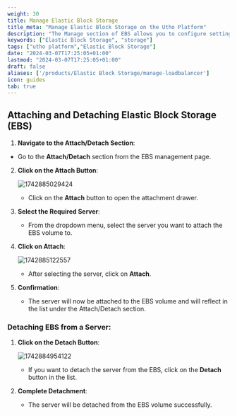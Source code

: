 ```yaml
---
weight: 30
title: Manage Elastic Block Storage
title_meta: "Manage Elastic Block Storage on the Utho Platform"
description: "The Manage section of EBS allows you to configure settings, resize volumes, attach or detach them from instances, and destroy volumes when no longer needed."
keywords: ["Elastic Block Storage", "storage"]
tags: ["utho platform","Elastic Block Storage"]
date: "2024-03-07T17:25:05+01:00"
lastmod: "2024-03-07T17:25:05+01:00"
draft: false 
aliases: ['/products/Elastic Block Storage/manage-loadbalancer']
icon: guides
tab: true
---
```

## Attaching and Detaching Elastic Block Storage (EBS)

1. **Navigate to the Attach/Detach Section**:

- Go to the **Attach/Detach** section from the EBS management page.

2. **Click on the Attach Button**:

   ![1742885029424](image/index/1742885029424.png)

   - Click on the **Attach** button to open the attachment drawer.
3. **Select the Required Server**:

   - From the dropdown menu, select the server you want to attach the EBS volume to.
4. **Click on Attach**:

   ![1742885122557](image/index/1742885122557.png)

   - After selecting the server, click on **Attach**.
5. **Confirmation**:

   - The server will now be attached to the EBS volume and will reflect in the list under the Attach/Detach section.

### Detaching EBS from a Server:

1. **Click on the Detach Button**:

   ![1742884954122](image/index/1742884954122.png)

   - If you want to detach the server from the EBS, click on the **Detach** button in the list.
2. **Complete Detachment**:

   - The server will be detached from the EBS volume successfully.
